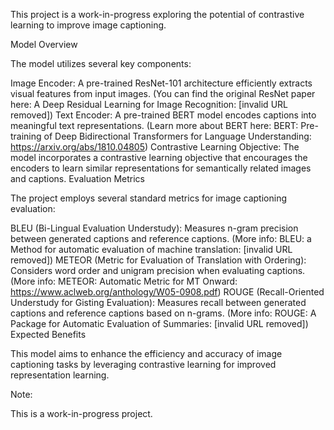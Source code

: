 This project is a work-in-progress exploring the potential of contrastive learning to improve image captioning.

Model Overview

The model utilizes several key components:

Image Encoder: A pre-trained ResNet-101 architecture efficiently extracts visual features from input images. (You can find the original ResNet paper here: A Deep Residual Learning for Image Recognition: [invalid URL removed])
Text Encoder: A pre-trained BERT model encodes captions into meaningful text representations. (Learn more about BERT here: BERT: Pre-training of Deep Bidirectional Transformers for Language Understanding: https://arxiv.org/abs/1810.04805)
Contrastive Learning Objective: The model incorporates a contrastive learning objective that encourages the encoders to learn similar representations for semantically related images and captions.
Evaluation Metrics

The project employs several standard metrics for image captioning evaluation:

BLEU (Bi-Lingual Evaluation Understudy): Measures n-gram precision between generated captions and reference captions. (More info: BLEU: a Method for automatic evaluation of machine translation: [invalid URL removed])
METEOR (Metric for Evaluation of Translation with Ordering): Considers word order and unigram precision when evaluating captions. (More info: METEOR: Automatic Metric for MT Onward: https://www.aclweb.org/anthology/W05-0908.pdf)
ROUGE (Recall-Oriented Understudy for Gisting Evaluation): Measures recall between generated captions and reference captions based on n-grams. (More info: ROUGE: A Package for Automatic Evaluation of Summaries: [invalid URL removed])
Expected Benefits

This model aims to enhance the efficiency and accuracy of image captioning tasks by leveraging contrastive learning for improved representation learning.

Note:

This is a work-in-progress project.
